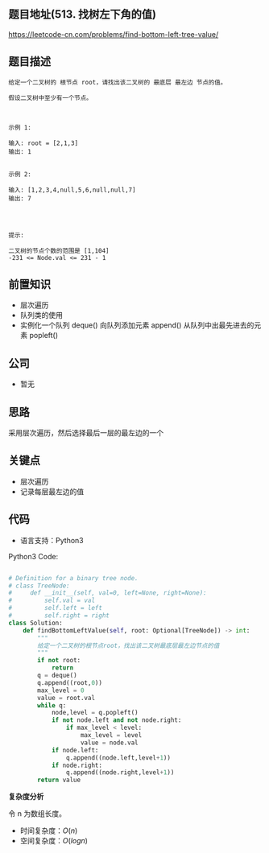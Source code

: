 
## 题目地址(513. 找树左下角的值)

https://leetcode-cn.com/problems/find-bottom-left-tree-value/

## 题目描述

```
给定一个二叉树的 根节点 root，请找出该二叉树的 最底层 最左边 节点的值。

假设二叉树中至少有一个节点。

 

示例 1:

输入: root = [2,1,3]
输出: 1


示例 2:

输入: [1,2,3,4,null,5,6,null,null,7]
输出: 7


 

提示:

二叉树的节点个数的范围是 [1,104]
-231 <= Node.val <= 231 - 1 
```

## 前置知识

- 层次遍历
- 队列类的使用
- 实例化一个队列 deque() 向队列添加元素 append() 从队列中出最先进去的元素 popleft()

## 公司

- 暂无

## 思路

采用层次遍历，然后选择最后一层的最左边的一个


## 关键点

-  层次遍历
-  记录每层最左边的值

## 代码

- 语言支持：Python3

Python3 Code:

```python

# Definition for a binary tree node.
# class TreeNode:
#     def __init__(self, val=0, left=None, right=None):
#         self.val = val
#         self.left = left
#         self.right = right
class Solution:
    def findBottomLeftValue(self, root: Optional[TreeNode]) -> int:
        """
        给定一个二叉树的根节点root，找出该二叉树最底层最左边节点的值
        """
        if not root:
            return 
        q = deque()
        q.append((root,0))
        max_level = 0
        value = root.val
        while q:
            node,level = q.popleft()
            if not node.left and not node.right:
                if max_level < level:
                    max_level = level
                    value = node.val
            if node.left:
                q.append((node.left,level+1))
            if node.right:
                q.append((node.right,level+1))
        return value


```


**复杂度分析**

令 n 为数组长度。

- 时间复杂度：$O(n)$
- 空间复杂度：$O(logn)$
